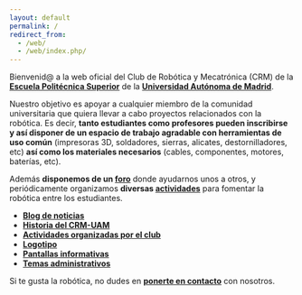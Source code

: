 ```yaml
---
layout: default
permalink: /
redirect_from:
  - /web/
  - /web/index.php/
---
```



Bienvenid@ a la web oficial del Club de Robótica y Mecatrónica (CRM) de la [**Escuela Politécnica Superior**](http://www.eps.uam.es/) de la [**Universidad Autónoma de Madrid**](http://www.uam.es/).  

Nuestro objetivo es apoyar a cualquier miembro de la comunidad universitaria que quiera llevar a cabo proyectos relacionados con la robótica.
Es decir, **tanto estudiantes como profesores pueden inscribirse y así disponer de un espacio de trabajo agradable con herramientas de uso común** (impresoras 3D, soldadores, sierras, alicates, destornilladores, etc) **así como los materiales necesarios** (cables, componentes, motores, baterías, etc).

Además **disponemos de un [foro](../contacto)** donde ayudarnos unos a otros, y periódicamente organizamos **diversas [actividades](../actividades)** para fomentar la robótica entre los estudiantes.  


* [**Blog de noticias**](/blog)  
* [**Historia del CRM-UAM**](/historia)  
* [**Actividades organizadas por el club**](/actividades)  
* [**Logotipo**](/logotipo)  
* [**Pantallas informativas**](/pantallas)  
* [**Temas administrativos**](/administrativo)  

Si te gusta la robótica, no dudes en [**ponerte en contacto**](/contacto) con nosotros.  

